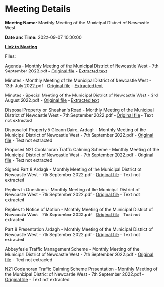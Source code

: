 # Meeting Details

**Meeting Name:** Monthly Meeting of the Municipal District of Newcastle West

**Date and Time:** 2022-09-07 10:00:00

**[Link to Meeting](https://www.limerick.ie/council/whats-on/monthly-meeting-municipal-district-newcastle-west-76)**

Files: 

Agenda - Monthly Meeting of the Municipal District of Newcastle West - 7th September 2022.pdf - [Original file](https://www.limerick.ie/sites/default/files/media/documents/2022-09/00%202022-09-07%20Agenda%20September.pdf) - [Extracted text](./Agenda%20-%C2%A0Monthly%20Meeting%20of%20the%20Municipal%20District%20of%20Newcastle%20West%20-%207th%20September%202022.md)

Minutes - Monthly Meeting of the Municipal District of Newcastle West - 13th July 2022.pdf - [Original file](https://www.limerick.ie/sites/default/files/media/documents/2022-09/01%28a%29%202022-07-13%20Minutes%20July.pdf) - [Extracted text](./Minutes%20-%C2%A0Monthly%20Meeting%20of%20the%20Municipal%20District%20of%20Newcastle%20West%20-%2013th%20July%202022.md)

Minutes - Special Meeting of the Municipal District of Newcastle West - 3rd August 2022.pdf - [Original file](https://www.limerick.ie/sites/default/files/media/documents/2022-09/01%28b%29%202022-08-03%20Minutes%20Special%20Meeting.pdf) - [Extracted text](./Minutes%20-%20Special%20Meeting%C2%A0of%20the%20Municipal%20District%20of%20Newcastle%20West%20-%203rd%20August%C2%A02022.md)

Disposal Property on Sheahan's Road - Monthly Meeting of the Municipal District of Newcastle West - 7th September 2022.pdf - [Original file](https://www.limerick.ie/sites/default/files/media/documents/2022-09/02%20%28a%29%20Disposal%20Property%20on%20Sheahan%27s%20Road.pdf) - Text not extracted

Disposal of Property 5 Gleann Daire, Ardagh - Monthly Meeting of the Municipal District of Newcastle West - 7th September 2022.pdf - [Original file](https://www.limerick.ie/sites/default/files/media/documents/2022-09/02%20%28b%29%20Disposal%20of%20Property%205%20Gleann%20Daire%2C%20Ardagh.pdf) - Text not extracted

Proposed N21 Coolanoran Traffic Calming Scheme - Monthly Meeting of the Municipal District of Newcastle West - 7th September 2022.pdf - [Original file](https://www.limerick.ie/sites/default/files/media/documents/2022-09/03%202022-09-07%20Proposed%20N21%20Coolanoran%20Traffic%20Calming%20Scheme.pdf) - Text not extracted

Signed Part 8 Ardagh - Monthly Meeting of the Municipal District of Newcastle West - 7th September 2022.pdf - [Original file](https://www.limerick.ie/sites/default/files/media/documents/2022-09/05%202022-09-07%20Signed%20Part%208%20Ardagh.pdf) - Text not extracted

Replies to Questions - Monthly Meeting of the Municipal District of Newcastle West - 7th September 2022.pdf - [Original file](https://www.limerick.ie/sites/default/files/media/documents/2022-09/2022-09-07%20Replies%20to%20Questions.pdf) - Text not extracted

Replies to Notice of Motion - Monthly Meeting of the Municipal District of Newcastle West - 7th September 2022.pdf - [Original file](https://www.limerick.ie/sites/default/files/media/documents/2022-09/2022-09-07%20Replies%20to%20Notice%20of%20Motion.pdf) - Text not extracted

Part 8 Presentation Ardagh - Monthly Meeting of the Municipal District of Newcastle West - 7th September 2022.pdf - [Original file](https://www.limerick.ie/sites/default/files/media/documents/2022-09/19122%20Ardagh%20-%20Part%208%20Presentation%20.pdf) - Text not extracted

Abbeyfeale Traffic Management Scheme - Monthly Meeting of the Municipal District of Newcastle West - 7th September 2022.pdf - [Original file](https://www.limerick.ie/sites/default/files/media/documents/2022-09/Abbeyfeale%20Traffic%20Management%20Scheme.pdf) - Text not extracted

N21 Coolanoran Traffic Calming Scheme Presentation - Monthly Meeting of the Municipal District of Newcastle West - 7th September 2022.pdf - [Original file](https://www.limerick.ie/sites/default/files/media/documents/2022-09/Presentation%20N21%20Coolanoran%20Traffic%20Calming%20Scheme.pdf) - Text not extracted

